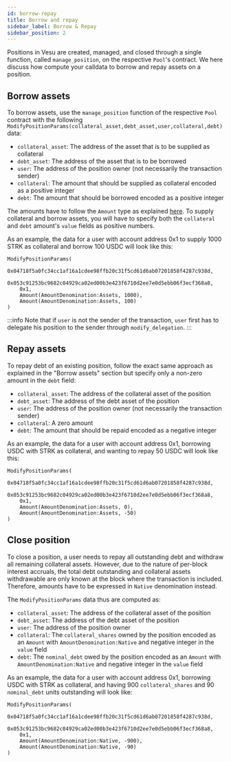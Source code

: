 ```yaml
---
id: borrow-repay
title: Borrow and repay
sidebar_label: Borrow & Repay
sidebar_position: 2
---
```


Positions in Vesu are created, managed, and closed through a single function, called `manage_position`, on the respective `Pool`'s contract. We here discuss how compute your calldata to borrow and repay assets on a position.

## Borrow assets

To borrow assets, use the `manage_position` function of the respective `Pool` contract with the following `ModifyPositionParams(collateral_asset,debt_asset,user,collateral,debt)` data:

- `collateral_asset`: The address of the asset that is to be supplied as collateral
- `debt_asset`: The address of the asset that is to be borrowed
- `user`: The address of the position owner (not necessarily the transaction sender)
- `collateral`: The amount that should be supplied as collateral encoded as a positive integer
- `debt`: The amount that should be borrowed encoded as a positive integer

The amounts have to follow the `Amount` type as explained [here](/docs/developers/core/pool.md). To supply collateral and borrow assets, you will have to specify both the `collateral` and `debt` amount's `value` fields as positive numbers. 

As an example, the data for a user with account address 0x1 to supply 1000 STRK as collateral and borrow 100 USDC will look like this:

```
ModifyPositionParams(
    0x04718f5a0fc34cc1af16a1cdee98ffb20c31f5cd61d6ab07201858f4287c938d,
    0x053c91253bc9682c04929ca02ed00b3e423f6710d2ee7e0d5ebb06f3ecf368a8,
    0x1,
    Amount(AmountDenomination:Assets, 1000),
    Amount(AmountDenomination:Assets, 100)
)
```

:::info
Note that if `user` is not the sender of the transaction, `user` first has to delegate his position to the sender through `modify_delegation`.
:::

## Repay assets

To repay debt of an existing position, follow the exact same approach as explained in the "Borrow assets" section but specify only a non-zero amount in the `debt` field:

- `collateral_asset`: The address of the collateral asset of the position
- `debt_asset`: The address of the debt asset of the position
- `user`: The address of the position owner (not necessarily the transaction sender)
- `collateral`: A zero amount
- `debt`: The amount that should be repaid encoded as a negative integer

As an example, the data for a user with account address 0x1, borrowing USDC with STRK as collateral, and wanting to repay 50 USDC will look like this:

```
ModifyPositionParams(
    0x04718f5a0fc34cc1af16a1cdee98ffb20c31f5cd61d6ab07201858f4287c938d,
    0x053c91253bc9682c04929ca02ed00b3e423f6710d2ee7e0d5ebb06f3ecf368a8,
    0x1,
    Amount(AmountDenomination:Assets, 0),
    Amount(AmountDenomination:Assets, -50)
)
```

## Close position

To close a position, a user needs to repay all outstanding debt and withdraw all remaining collateral assets. However, due to the nature of per-block interest accruals, the total debt outstanding and collateral assets withdrawable are only known at the block where the transaction is included. Therefore, amounts have to be expressed in `Native` denomination instead.

The `ModifyPositionParams` data thus are computed as:

- `collateral_asset`: The address of the collateral asset of the position
- `debt_asset`: The address of the debt asset of the position
- `user`: The address of the position owner
- `collateral`: The `collateral_shares` owned by the position encoded as an `Amount` with `AmountDenomination:Native` and negative integer in the `value` field
- `debt`: The `nominal_debt` owed by the position encoded as an `Amount` with `AmountDenomination:Native` and negative integer in the `value` field

As an example, the data for a user with account address 0x1, borrowing USDC with STRK as collateral, and having 900 `collateral_shares` and 90 `nominal_debt` units outstanding will look like:

```
ModifyPositionParams(
    0x04718f5a0fc34cc1af16a1cdee98ffb20c31f5cd61d6ab07201858f4287c938d,
    0x053c91253bc9682c04929ca02ed00b3e423f6710d2ee7e0d5ebb06f3ecf368a8,
    0x1,
    Amount(AmountDenomination:Native, -900),
    Amount(AmountDenomination:Native, -90)
)
```